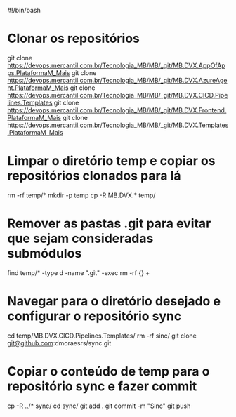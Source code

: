 #!/bin/bash

# Clonar os repositórios
git clone https://devops.mercantil.com.br/Tecnologia_MB/MB/_git/MB.DVX.AppOfApps.PlataformaM_Mais
git clone https://devops.mercantil.com.br/Tecnologia_MB/MB/_git/MB.DVX.AzureAgent.PlataformaM_Mais
git clone https://devops.mercantil.com.br/Tecnologia_MB/MB/_git/MB.DVX.CICD.Pipelines.Templates
git clone https://devops.mercantil.com.br/Tecnologia_MB/MB/_git/MB.DVX.Frontend.PlataformaM_Mais
git clone https://devops.mercantil.com.br/Tecnologia_MB/MB/_git/MB.DVX.Templates.PlataformaM_Mais

# Limpar o diretório temp e copiar os repositórios clonados para lá
rm -rf temp/*
mkdir -p temp
cp -R MB.DVX.* temp/

# Remover as pastas .git para evitar que sejam consideradas submódulos
find temp/* -type d -name ".git" -exec rm -rf {} +

# Navegar para o diretório desejado e configurar o repositório sync
cd temp/MB.DVX.CICD.Pipelines.Templates/
rm -rf sinc/
git clone git@github.com:dmoraesrs/sync.git

# Copiar o conteúdo de temp para o repositório sync e fazer commit
cp -R ../* sync/
cd sync/
git add .
git commit -m "Sinc"
git push

